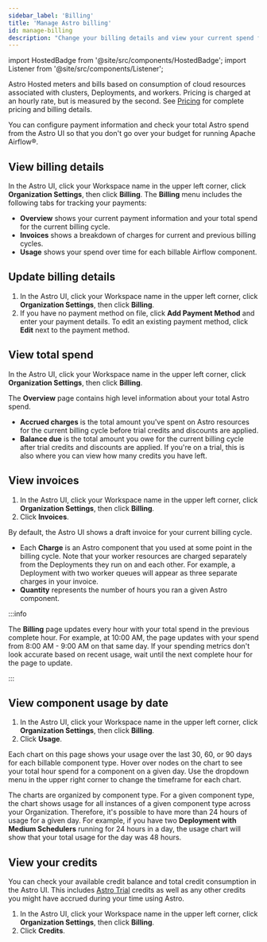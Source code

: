 ```yaml
---
sidebar_label: 'Billing'
title: 'Manage Astro billing'
id: manage-billing
description: "Change your billing details and view your current spend from the Astro UI."
---
```

import HostedBadge from '@site/src/components/HostedBadge';
import Listener from '@site/src/components/Listener';


<HostedBadge/>

Astro Hosted meters and bills based on consumption of cloud resources associated with clusters, Deployments, and workers. Pricing is charged at an hourly rate, but is measured by the second. See [Pricing](https://www.astronomer.io/pricing/) for complete pricing and billing details.

You can configure payment information and check your total Astro spend from the Astro UI so that you don't go over your budget for running Apache Airflow®.

## View billing details

In the Astro UI, click your Workspace name in the upper left corner, click **Organization Settings**, then click **Billing**. The **Billing** menu includes the following tabs for tracking your payments:

- **Overview** shows your current payment information and your total spend for the current billing cycle.
- **Invoices** shows a breakdown of charges for current and previous billing cycles.
- **Usage** shows your spend over time for each billable Airflow component.

## Update billing details

1. In the Astro UI, click your Workspace name in the upper left corner, click **Organization Settings**, then click **Billing**. 
2. If you have no payment method on file, click **Add Payment Method** and enter your payment details. To edit an existing payment method, click **Edit** next to the payment method.

## View total spend

In the Astro UI, click your Workspace name in the upper left corner, click **Organization Settings**, then click **Billing**. 

The **Overview** page contains high level information about your total Astro spend.

- **Accrued charges** is the total amount you've spent on Astro resources for the current billing cycle before trial credits and discounts are applied.
- **Balance due** is the total amount you owe for the current billing cycle after trial credits and discounts are applied. If you're on a trial, this is also where you can view how many credits you have left.

## View invoices

1. In the Astro UI, click your Workspace name in the upper left corner, click **Organization Settings**, then click **Billing**. 
2. Click **Invoices**. 

By default, the Astro UI shows a draft invoice for your current billing cycle. 

- Each **Charge** is an Astro component that you used at some point in the billing cycle. Note that your worker resources are charged separately from the Deployments they run on and each other. For example, a Deployment with two worker queues will appear as three separate charges in your invoice.
- **Quantity** represents the number of hours you ran a given Astro component.

:::info

The **Billing** page updates every hour with your total spend in the previous complete hour. For example, at 10:00 AM, the page updates with your spend from 8:00 AM - 9:00 AM on that same day. If your spending metrics don't look accurate based on recent usage, wait until the next complete hour for the page to update.

:::

## View component usage by date

1. In the Astro UI, click your Workspace name in the upper left corner, click **Organization Settings**, then click **Billing**. 
2. Click **Usage**. 

Each chart on this page shows your usage over the last 30, 60, or 90 days for each billable component type. Hover over nodes on the chart to see your total hour spend for a component on a given day. Use the dropdown menu in the upper right corner to change the timeframe for each chart.

The charts are organized by component type. For a given component type, the chart shows usage for all instances of a given component type across your Organization. Therefore, it's possible to have more than 24 hours of usage for a given day. For example, if you have two **Deployment with Medium Schedulers** running for 24 hours in a day, the usage chart will show that your total usage for the day was 48 hours.

## View your credits

You can check your available credit balance and total credit consumption in the Astro UI. This includes [Astro Trial](trial.md) credits as well as any other credits you might have accrued during your time using Astro.

1. In the Astro UI, click your Workspace name in the upper left corner, click **Organization Settings**, then click **Billing**.
2. Click **Credits**.

<Listener />